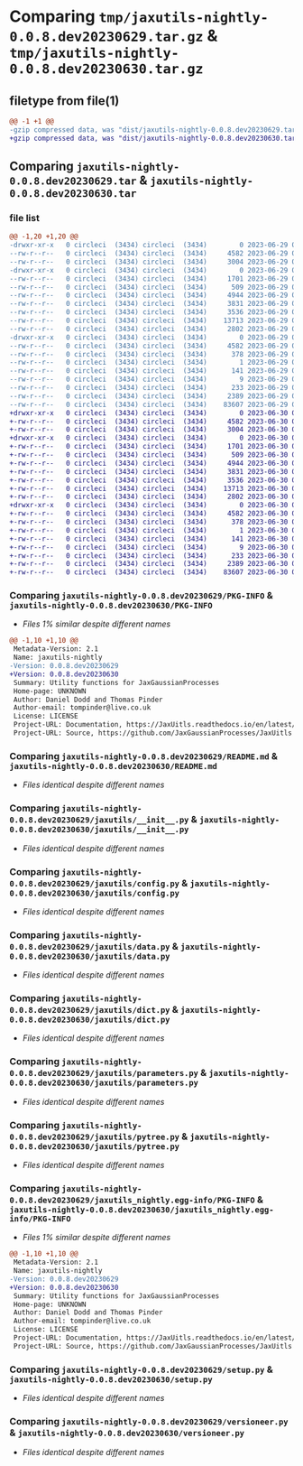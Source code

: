 # Comparing `tmp/jaxutils-nightly-0.0.8.dev20230629.tar.gz` & `tmp/jaxutils-nightly-0.0.8.dev20230630.tar.gz`

## filetype from file(1)

```diff
@@ -1 +1 @@
-gzip compressed data, was "dist/jaxutils-nightly-0.0.8.dev20230629.tar", last modified: Thu Jun 29 00:06:33 2023, max compression
+gzip compressed data, was "dist/jaxutils-nightly-0.0.8.dev20230630.tar", last modified: Fri Jun 30 00:06:33 2023, max compression
```

## Comparing `jaxutils-nightly-0.0.8.dev20230629.tar` & `jaxutils-nightly-0.0.8.dev20230630.tar`

### file list

```diff
@@ -1,20 +1,20 @@
-drwxr-xr-x   0 circleci  (3434) circleci  (3434)        0 2023-06-29 00:06:33.145440 jaxutils-nightly-0.0.8.dev20230629/
--rw-r--r--   0 circleci  (3434) circleci  (3434)     4582 2023-06-29 00:06:33.145440 jaxutils-nightly-0.0.8.dev20230629/PKG-INFO
--rw-r--r--   0 circleci  (3434) circleci  (3434)     3004 2023-06-29 00:06:27.000000 jaxutils-nightly-0.0.8.dev20230629/README.md
-drwxr-xr-x   0 circleci  (3434) circleci  (3434)        0 2023-06-29 00:06:33.145440 jaxutils-nightly-0.0.8.dev20230629/jaxutils/
--rw-r--r--   0 circleci  (3434) circleci  (3434)     1701 2023-06-29 00:06:27.000000 jaxutils-nightly-0.0.8.dev20230629/jaxutils/__init__.py
--rw-r--r--   0 circleci  (3434) circleci  (3434)      509 2023-06-29 00:06:33.145440 jaxutils-nightly-0.0.8.dev20230629/jaxutils/_version.py
--rw-r--r--   0 circleci  (3434) circleci  (3434)     4944 2023-06-29 00:06:27.000000 jaxutils-nightly-0.0.8.dev20230629/jaxutils/config.py
--rw-r--r--   0 circleci  (3434) circleci  (3434)     3831 2023-06-29 00:06:27.000000 jaxutils-nightly-0.0.8.dev20230629/jaxutils/data.py
--rw-r--r--   0 circleci  (3434) circleci  (3434)     3536 2023-06-29 00:06:27.000000 jaxutils-nightly-0.0.8.dev20230629/jaxutils/dict.py
--rw-r--r--   0 circleci  (3434) circleci  (3434)    13713 2023-06-29 00:06:27.000000 jaxutils-nightly-0.0.8.dev20230629/jaxutils/parameters.py
--rw-r--r--   0 circleci  (3434) circleci  (3434)     2802 2023-06-29 00:06:27.000000 jaxutils-nightly-0.0.8.dev20230629/jaxutils/pytree.py
-drwxr-xr-x   0 circleci  (3434) circleci  (3434)        0 2023-06-29 00:06:33.145440 jaxutils-nightly-0.0.8.dev20230629/jaxutils_nightly.egg-info/
--rw-r--r--   0 circleci  (3434) circleci  (3434)     4582 2023-06-29 00:06:33.000000 jaxutils-nightly-0.0.8.dev20230629/jaxutils_nightly.egg-info/PKG-INFO
--rw-r--r--   0 circleci  (3434) circleci  (3434)      378 2023-06-29 00:06:33.000000 jaxutils-nightly-0.0.8.dev20230629/jaxutils_nightly.egg-info/SOURCES.txt
--rw-r--r--   0 circleci  (3434) circleci  (3434)        1 2023-06-29 00:06:33.000000 jaxutils-nightly-0.0.8.dev20230629/jaxutils_nightly.egg-info/dependency_links.txt
--rw-r--r--   0 circleci  (3434) circleci  (3434)      141 2023-06-29 00:06:33.000000 jaxutils-nightly-0.0.8.dev20230629/jaxutils_nightly.egg-info/requires.txt
--rw-r--r--   0 circleci  (3434) circleci  (3434)        9 2023-06-29 00:06:33.000000 jaxutils-nightly-0.0.8.dev20230629/jaxutils_nightly.egg-info/top_level.txt
--rw-r--r--   0 circleci  (3434) circleci  (3434)      233 2023-06-29 00:06:33.145440 jaxutils-nightly-0.0.8.dev20230629/setup.cfg
--rw-r--r--   0 circleci  (3434) circleci  (3434)     2389 2023-06-29 00:06:27.000000 jaxutils-nightly-0.0.8.dev20230629/setup.py
--rw-r--r--   0 circleci  (3434) circleci  (3434)    83607 2023-06-29 00:06:27.000000 jaxutils-nightly-0.0.8.dev20230629/versioneer.py
+drwxr-xr-x   0 circleci  (3434) circleci  (3434)        0 2023-06-30 00:06:33.884175 jaxutils-nightly-0.0.8.dev20230630/
+-rw-r--r--   0 circleci  (3434) circleci  (3434)     4582 2023-06-30 00:06:33.884175 jaxutils-nightly-0.0.8.dev20230630/PKG-INFO
+-rw-r--r--   0 circleci  (3434) circleci  (3434)     3004 2023-06-30 00:06:28.000000 jaxutils-nightly-0.0.8.dev20230630/README.md
+drwxr-xr-x   0 circleci  (3434) circleci  (3434)        0 2023-06-30 00:06:33.884175 jaxutils-nightly-0.0.8.dev20230630/jaxutils/
+-rw-r--r--   0 circleci  (3434) circleci  (3434)     1701 2023-06-30 00:06:28.000000 jaxutils-nightly-0.0.8.dev20230630/jaxutils/__init__.py
+-rw-r--r--   0 circleci  (3434) circleci  (3434)      509 2023-06-30 00:06:33.884175 jaxutils-nightly-0.0.8.dev20230630/jaxutils/_version.py
+-rw-r--r--   0 circleci  (3434) circleci  (3434)     4944 2023-06-30 00:06:28.000000 jaxutils-nightly-0.0.8.dev20230630/jaxutils/config.py
+-rw-r--r--   0 circleci  (3434) circleci  (3434)     3831 2023-06-30 00:06:28.000000 jaxutils-nightly-0.0.8.dev20230630/jaxutils/data.py
+-rw-r--r--   0 circleci  (3434) circleci  (3434)     3536 2023-06-30 00:06:28.000000 jaxutils-nightly-0.0.8.dev20230630/jaxutils/dict.py
+-rw-r--r--   0 circleci  (3434) circleci  (3434)    13713 2023-06-30 00:06:28.000000 jaxutils-nightly-0.0.8.dev20230630/jaxutils/parameters.py
+-rw-r--r--   0 circleci  (3434) circleci  (3434)     2802 2023-06-30 00:06:28.000000 jaxutils-nightly-0.0.8.dev20230630/jaxutils/pytree.py
+drwxr-xr-x   0 circleci  (3434) circleci  (3434)        0 2023-06-30 00:06:33.884175 jaxutils-nightly-0.0.8.dev20230630/jaxutils_nightly.egg-info/
+-rw-r--r--   0 circleci  (3434) circleci  (3434)     4582 2023-06-30 00:06:33.000000 jaxutils-nightly-0.0.8.dev20230630/jaxutils_nightly.egg-info/PKG-INFO
+-rw-r--r--   0 circleci  (3434) circleci  (3434)      378 2023-06-30 00:06:33.000000 jaxutils-nightly-0.0.8.dev20230630/jaxutils_nightly.egg-info/SOURCES.txt
+-rw-r--r--   0 circleci  (3434) circleci  (3434)        1 2023-06-30 00:06:33.000000 jaxutils-nightly-0.0.8.dev20230630/jaxutils_nightly.egg-info/dependency_links.txt
+-rw-r--r--   0 circleci  (3434) circleci  (3434)      141 2023-06-30 00:06:33.000000 jaxutils-nightly-0.0.8.dev20230630/jaxutils_nightly.egg-info/requires.txt
+-rw-r--r--   0 circleci  (3434) circleci  (3434)        9 2023-06-30 00:06:33.000000 jaxutils-nightly-0.0.8.dev20230630/jaxutils_nightly.egg-info/top_level.txt
+-rw-r--r--   0 circleci  (3434) circleci  (3434)      233 2023-06-30 00:06:33.884175 jaxutils-nightly-0.0.8.dev20230630/setup.cfg
+-rw-r--r--   0 circleci  (3434) circleci  (3434)     2389 2023-06-30 00:06:28.000000 jaxutils-nightly-0.0.8.dev20230630/setup.py
+-rw-r--r--   0 circleci  (3434) circleci  (3434)    83607 2023-06-30 00:06:28.000000 jaxutils-nightly-0.0.8.dev20230630/versioneer.py
```

### Comparing `jaxutils-nightly-0.0.8.dev20230629/PKG-INFO` & `jaxutils-nightly-0.0.8.dev20230630/PKG-INFO`

 * *Files 1% similar despite different names*

```diff
@@ -1,10 +1,10 @@
 Metadata-Version: 2.1
 Name: jaxutils-nightly
-Version: 0.0.8.dev20230629
+Version: 0.0.8.dev20230630
 Summary: Utility functions for JaxGaussianProcesses
 Home-page: UNKNOWN
 Author: Daniel Dodd and Thomas Pinder
 Author-email: tompinder@live.co.uk
 License: LICENSE
 Project-URL: Documentation, https://JaxUitls.readthedocs.io/en/latest/
 Project-URL: Source, https://github.com/JaxGaussianProcesses/JaxUitls
```

### Comparing `jaxutils-nightly-0.0.8.dev20230629/README.md` & `jaxutils-nightly-0.0.8.dev20230630/README.md`

 * *Files identical despite different names*

### Comparing `jaxutils-nightly-0.0.8.dev20230629/jaxutils/__init__.py` & `jaxutils-nightly-0.0.8.dev20230630/jaxutils/__init__.py`

 * *Files identical despite different names*

### Comparing `jaxutils-nightly-0.0.8.dev20230629/jaxutils/config.py` & `jaxutils-nightly-0.0.8.dev20230630/jaxutils/config.py`

 * *Files identical despite different names*

### Comparing `jaxutils-nightly-0.0.8.dev20230629/jaxutils/data.py` & `jaxutils-nightly-0.0.8.dev20230630/jaxutils/data.py`

 * *Files identical despite different names*

### Comparing `jaxutils-nightly-0.0.8.dev20230629/jaxutils/dict.py` & `jaxutils-nightly-0.0.8.dev20230630/jaxutils/dict.py`

 * *Files identical despite different names*

### Comparing `jaxutils-nightly-0.0.8.dev20230629/jaxutils/parameters.py` & `jaxutils-nightly-0.0.8.dev20230630/jaxutils/parameters.py`

 * *Files identical despite different names*

### Comparing `jaxutils-nightly-0.0.8.dev20230629/jaxutils/pytree.py` & `jaxutils-nightly-0.0.8.dev20230630/jaxutils/pytree.py`

 * *Files identical despite different names*

### Comparing `jaxutils-nightly-0.0.8.dev20230629/jaxutils_nightly.egg-info/PKG-INFO` & `jaxutils-nightly-0.0.8.dev20230630/jaxutils_nightly.egg-info/PKG-INFO`

 * *Files 1% similar despite different names*

```diff
@@ -1,10 +1,10 @@
 Metadata-Version: 2.1
 Name: jaxutils-nightly
-Version: 0.0.8.dev20230629
+Version: 0.0.8.dev20230630
 Summary: Utility functions for JaxGaussianProcesses
 Home-page: UNKNOWN
 Author: Daniel Dodd and Thomas Pinder
 Author-email: tompinder@live.co.uk
 License: LICENSE
 Project-URL: Documentation, https://JaxUitls.readthedocs.io/en/latest/
 Project-URL: Source, https://github.com/JaxGaussianProcesses/JaxUitls
```

### Comparing `jaxutils-nightly-0.0.8.dev20230629/setup.py` & `jaxutils-nightly-0.0.8.dev20230630/setup.py`

 * *Files identical despite different names*

### Comparing `jaxutils-nightly-0.0.8.dev20230629/versioneer.py` & `jaxutils-nightly-0.0.8.dev20230630/versioneer.py`

 * *Files identical despite different names*

